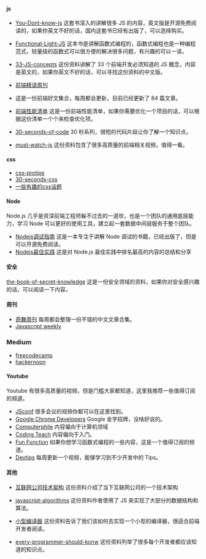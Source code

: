 #### js

* [You-Dont-know-js](https://github.com/getify/You-Dont-Know-JS)
这套书深入的讲解很多 JS 的内容，英文版是开源免费阅读的，如果你英文不好的话，国内这套书已经有出版了，可以选择购买。
* [Functional-Light-JS](https://github.com/getify/Functional-Light-JS) 这本书是讲解函数式编程的，函数式编程也是一种编程范式，轻量级的函数式可以很方便的解决很多问题，有兴趣的可以一读。
* [33-JS-concepts](https://github.com/leonardomso/33-js-concepts) 这份资料讲解了 33 个前端开发必须知道的 JS 概念，内容是英文的，如果你英文不好的话，可以寻找这份资料的中文版。
* [前端精读周刊](https://github.com/dt-fe/weekly)
* 这是一份前端好文集合，每周都会更新，目前已经更新了 84 篇文章。
* [前端性能清单](https://github.com/JohnsenZhou/Front-End-Performance-Checklist)
这是一份前端性能清单，如果你需要优化一个项目的话，可以根据这份清单一个个来检查优化项。

* [30-seconds-of-code](https://github.com/30-seconds/30-seconds-of-code) 30 秒系列，很短的代码片段让你了解一个知识点。
* [must-watch-js](https://github.com/AllThingsSmitty/must-watch-javascript) 这份资料包含了很多高质量的前端相关视频，值得一看。

#### css

* [css-protips](https://github.com/AllThingsSmitty/css-protips)
* [30-seconds-css](https://github.com/30-seconds/30-seconds-of-css)
* [一些有趣的css话题](https://github.com/chokcoco/iCSS)
#### Node
Node.js 几乎是资深前端工程师躲不过去的一道坎，也是一个团队的通用底层能力，学习 Node 可以更好的使用工具，建立起一套数据中间层服务于整个团队。
* [Nodejs调试指南](https://github.com/nswbmw/node-in-debugging) 这是一本专注于讲解 Node 调试的书籍，已经出版了，但是可以开源免费阅读。
* [Nodejs最佳实践](https://github.com/goldbergyoni/nodebestpractices/blob/master/README.chinese.md) 这是对 Node.js 最佳实践中排名最高的内容的总结和分享
#### 安全
[the-book-of-secret-knowledge](https://github.com/trimstray/the-book-of-secret-knowledge)
这是一份安全领域的资料，如果你对安全感兴趣的话，可以阅读一下内容。
#### 周刊


* [奇舞周刊](https://weekly.75team.com/) 每周都会整理一份不错的中文文章合集。
* [Javascript weekly](https://javascriptweekly.com)
### Medium

* [freecodecamp](https://www.freecodecamp.org/news/)
* [hackernoon](https://hackernoon.com/)
#### Youtube
Youtube 有很多高质量的视频，但是门槛大家都知道，这里我推荐一些值得订阅的频道。

* [JSconf](https://www.youtube.com/channel/UCzoVCacndDCfGDf41P-z0iA) 很多会议的视频你都可以在这里找到。
* [Google Chrome Developers](https://www.youtube.com/channel/UCnUYZLuoy1rq1aVMwx4aTzw) Google 金字招牌，没啥好说的。
* [Computerphile](https://www.youtube.com/channel/UC9-y-6csu5WGm29I7JiwpnA) 内容偏向于计算机领域
* [Coding Teach](https://www.youtube.com/channel/UCtxCXg-UvSnTKPOzLH4wJaQ/videos) 内容偏向于入门。
* [Fun Function](https://www.youtube.com/channel/UCO1cgjhGzsSYb1rsB4bFe4Q) 如果你想学习函数式编程的一些内容，这是一个值得订阅的频道。
* [Devtips](https://www.youtube.com/user/DevTipsForDesigners/videos) 每周更新一个视频，能够学习到不少开发中的 Tips。

#### 其他


* [互联网公司技术架构](https://github.com/davideuler/architecture.of.internet-product) 这份资料介绍了当下互联网公司的一个技术架构
* [javascript-algorithms](https://github.com/trekhleb/javascript-algorithms)
这份资料作者使用了 JS 来实现了大部分的数据结构和算法。

* [小型编译器](https://github.com/jamiebuilds/the-super-tiny-compiler) 这份资料告诉了我们该如何去实现一个小型的编译器，很适合前端开发者阅读。

* [every-programmer-should-konw](https://github.com/mtdvio/every-programmer-should-know) 这份资料列举了很多每个开发者都应该知道的知识点。
